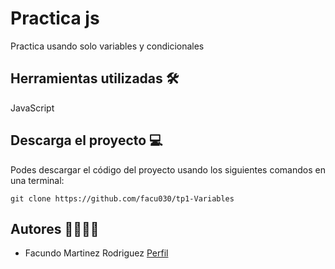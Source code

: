 
# Practica js 
Practica usando solo variables y condicionales

## Herramientas utilizadas 🛠

JavaScript

## Descarga el proyecto 💻

Podes descargar el código del proyecto usando los siguientes comandos en una terminal:

`git clone https://github.com/facu030/tp1-Variables`

## Autores 👨‍💻👩‍💻

- Facundo Martinez Rodriguez [Perfil](https://github.com/facu030)
